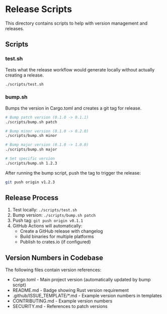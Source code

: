 # Release Scripts

This directory contains scripts to help with version management and releases.

## Scripts

### test.sh
Tests what the release workflow would generate locally without actually creating a release.

```bash
./scripts/test.sh
```

### bump.sh
Bumps the version in Cargo.toml and creates a git tag for release.

```bash
# Bump patch version (0.1.0 -> 0.1.1)
./scripts/bump.sh patch

# Bump minor version (0.1.0 -> 0.2.0)
./scripts/bump.sh minor

# Bump major version (0.1.0 -> 1.0.0)
./scripts/bump.sh major

# Set specific version
./scripts/bump.sh 1.2.3
```

After running the bump script, push the tag to trigger the release:
```bash
git push origin v1.2.3
```

## Release Process

1. Test locally: `./scripts/test.sh`
2. Bump version: `./scripts/bump.sh patch`
3. Push tag: `git push origin v0.1.1`
4. GitHub Actions will automatically:
   - Create a GitHub release with changelog
   - Build binaries for multiple platforms
   - Publish to crates.io (if configured)

## Version Numbers in Codebase

The following files contain version references:

- Cargo.toml - Main project version (automatically updated by bump script)
- README.md - Badge showing Rust version requirement
- .github/ISSUE_TEMPLATE/*.md - Example version numbers in templates
- CONTRIBUTING.md - Example version numbers
- SECURITY.md - References to patch versions